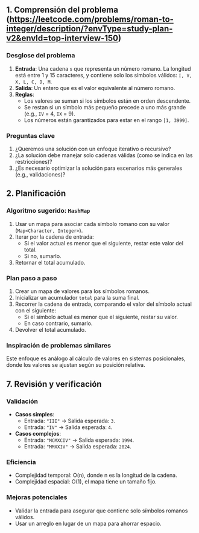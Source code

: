 ## **1. Comprensión del problema** (https://leetcode.com/problems/roman-to-integer/description/?envType=study-plan-v2&envId=top-interview-150)

### **Desglose del problema**

1. **Entrada**: Una cadena `s` que representa un número romano. La longitud está entre 1 y 15 caracteres, y contiene solo los símbolos válidos: `I, V, X, L, C, D, M`.
2. **Salida**: Un entero que es el valor equivalente al número romano.
3. **Reglas**:
   - Los valores se suman si los símbolos están en orden descendente.
   - Se restan si un símbolo más pequeño precede a uno más grande (e.g., `IV` = 4, `IX` = 9).
   - Los números están garantizados para estar en el rango `[1, 3999]`.

### **Preguntas clave**

1. ¿Queremos una solución con un enfoque iterativo o recursivo?
2. ¿La solución debe manejar solo cadenas válidas (como se indica en las restricciones)?
3. ¿Es necesario optimizar la solución para escenarios más generales (e.g., validaciones)?

## **2. Planificación**

### **Algoritmo sugerido: `HashMap`**

1. Usar un mapa para asociar cada símbolo romano con su valor (`Map<Character, Integer>`).
2. Iterar por la cadena de entrada:
   - Si el valor actual es menor que el siguiente, restar este valor del total.
   - Si no, sumarlo.
3. Retornar el total acumulado.

### **Plan paso a paso**

1. Crear un mapa de valores para los símbolos romanos.
2. Inicializar un acumulador `total` para la suma final.
3. Recorrer la cadena de entrada, comparando el valor del símbolo actual con el siguiente:
   - Si el símbolo actual es menor que el siguiente, restar su valor.
   - En caso contrario, sumarlo.
4. Devolver el total acumulado.

### **Inspiración de problemas similares**

Este enfoque es análogo al cálculo de valores en sistemas posicionales, donde los valores se ajustan según su posición relativa.

## **7. Revisión y verificación**

### **Validación**

- **Casos simples**:
  - Entrada: `"III"` → Salida esperada: `3`.
  - Entrada: `"IV"` → Salida esperada: `4`.
- **Casos complejos**:
  - Entrada: `"MCMXCIV"` → Salida esperada: `1994`.
  - Entrada: `"MMXXIV"` → Salida esperada: `2024`.

### **Eficiencia**

- Complejidad temporal: O(n), donde n es la longitud de la cadena.
- Complejidad espacial: O(1), el mapa tiene un tamaño fijo.

### **Mejoras potenciales**

- Validar la entrada para asegurar que contiene solo símbolos romanos válidos.
- Usar un arreglo en lugar de un mapa para ahorrar espacio.
